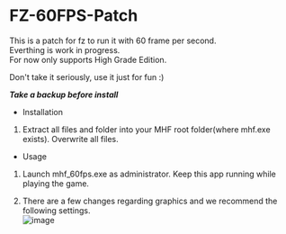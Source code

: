 # FZ-60FPS-Patch
This is a patch for fz to run it with 60 frame per second.  
Everthing is work in progress.  
For now only supports High Grade Edition.  

Don't take it seriously, use it just for fun :)  


***Take a backup before install***

* Installation

1. Extract all files and folder into your MHF root folder(where mhf.exe exists).
   Overwrite all files.
  
* Usage

1. Launch mhf_60fps.exe as administrator.
   Keep this app running while playing the game.

2. There are a few changes regarding graphics and we recommend the following settings.  
![image](https://github.com/suzaku01/FZ-60FPS-Patch/assets/89909040/10789f53-bd26-41f2-9cc2-6148425da0b6)
